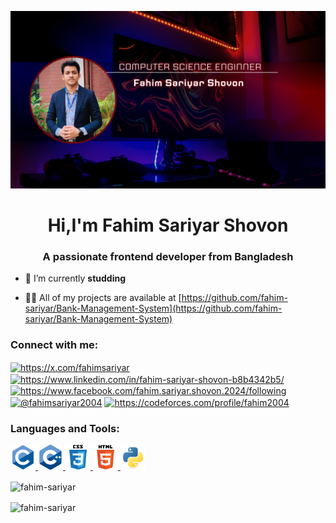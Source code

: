 ![logo](https://github.com/fahim-sariyar/fahim-sariyar/blob/main/GITHUB%20PICTURE.png)
<h1 align="center">Hi,I'm Fahim Sariyar Shovon</h1>
<h3 align="center">A passionate frontend developer from Bangladesh</h3>

- 🔭 I’m currently **studding**

- 👨‍💻 All of my projects are available at [https://github.com/fahim-sariyar/Bank-Management-System](https://github.com/fahim-sariyar/Bank-Management-System)

<h3 align="left">Connect with me:</h3>
<p align="left">
<a href="https://twitter.com/https://x.com/fahimsariyar" target="blank"><img align="center" src="https://raw.githubusercontent.com/rahuldkjain/github-profile-readme-generator/master/src/images/icons/Social/twitter.svg" alt="https://x.com/fahimsariyar" height="30" width="40" /></a>
<a href="https://linkedin.com/in/https://www.linkedin.com/in/fahim-sariyar-shovon-b8b4342b5/" target="blank"><img align="center" src="https://raw.githubusercontent.com/rahuldkjain/github-profile-readme-generator/master/src/images/icons/Social/linked-in-alt.svg" alt="https://www.linkedin.com/in/fahim-sariyar-shovon-b8b4342b5/" height="30" width="40" /></a>
<a href="https://fb.com/https://www.facebook.com/fahim.sariyar.shovon.2024/following" target="blank"><img align="center" src="https://raw.githubusercontent.com/rahuldkjain/github-profile-readme-generator/master/src/images/icons/Social/facebook.svg" alt="https://www.facebook.com/fahim.sariyar.shovon.2024/following" height="30" width="40" /></a>
<a href="https://www.hackerrank.com/@fahimsariyar2004" target="blank"><img align="center" src="https://raw.githubusercontent.com/rahuldkjain/github-profile-readme-generator/master/src/images/icons/Social/hackerrank.svg" alt="@fahimsariyar2004" height="30" width="40" /></a>
<a href="https://codeforces.com/profile/https://codeforces.com/profile/fahim2004" target="blank"><img align="center" src="https://raw.githubusercontent.com/rahuldkjain/github-profile-readme-generator/master/src/images/icons/Social/codeforces.svg" alt="https://codeforces.com/profile/fahim2004" height="30" width="40" /></a>
</p>

<h3 align="left">Languages and Tools:</h3>
<p align="left"> <a href="https://www.cprogramming.com/" target="_blank" rel="noreferrer"> <img src="https://raw.githubusercontent.com/devicons/devicon/master/icons/c/c-original.svg" alt="c" width="40" height="40"/> </a> <a href="https://www.w3schools.com/cpp/" target="_blank" rel="noreferrer"> <img src="https://raw.githubusercontent.com/devicons/devicon/master/icons/cplusplus/cplusplus-original.svg" alt="cplusplus" width="40" height="40"/> </a> <a href="https://www.w3schools.com/css/" target="_blank" rel="noreferrer"> <img src="https://raw.githubusercontent.com/devicons/devicon/master/icons/css3/css3-original-wordmark.svg" alt="css3" width="40" height="40"/> </a> <a href="https://www.w3.org/html/" target="_blank" rel="noreferrer"> <img src="https://raw.githubusercontent.com/devicons/devicon/master/icons/html5/html5-original-wordmark.svg" alt="html5" width="40" height="40"/> </a> <a href="https://www.python.org" target="_blank" rel="noreferrer"> <img src="https://raw.githubusercontent.com/devicons/devicon/master/icons/python/python-original.svg" alt="python" width="40" height="40"/> </a> </p>

<p><img align="center" src="https://github-readme-stats.vercel.app/api/top-langs?username=fahim-sariyar&show_icons=true&locale=en&layout=compact" alt="fahim-sariyar" /></p>

<p><img align="center" src="https://github-readme-streak-stats.herokuapp.com/?user=fahim-sariyar&" alt="fahim-sariyar" /></p>

